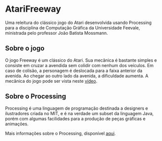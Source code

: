 # AtariFreeway
Uma releitura do clássico jogo do Atari desenvolvida usando Processing para a disciplina de Computação Gráfica da Universidade Feevale, ministrada pelo professor João Batista Mossmann.

## Sobre o jogo
O jogo Freeway é um clássico do Atari. Sua mecânica é bastante simples e consiste em cruzar a avendida sem colidir com nenhum dos veículos.
Em caso de colisão, a personagem é deslocada para a faixa anterior da avenida.
Ao chegar ao outro lado da avenida, a dificuldade aumenta. A mecânica do jogo pode ser vista neste [vídeo](https://www.youtube.com/watch?v=8cd5VPARfNM).
## Sobre o Processing

Processing é uma linguagem de programação destinada a designers e ilustradores criada no MIT, e é na verdade um subset da linguagem Java, porém com algumas facilidades para a produção de peças gráficas e animações.

Mais informações sobre o Processing, disponível [aqui](https://processing.org/overview/).

